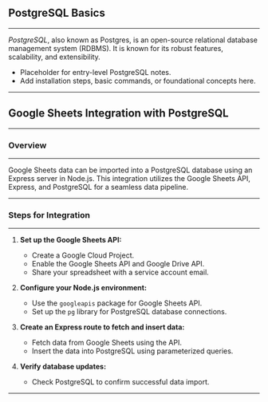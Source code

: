## PostgreSQL Basics
---

_PostgreSQL_, also known as Postgres, is an open-source relational database management system (RDBMS). It is known for its robust features, scalability, and extensibility.

- Placeholder for entry-level PostgreSQL notes.
- Add installation steps, basic commands, or foundational concepts here.

---

## Google Sheets Integration with PostgreSQL
---

### Overview
---

Google Sheets data can be imported into a PostgreSQL database using an Express server in Node.js. This integration utilizes the Google Sheets API, Express, and PostgreSQL for a seamless data pipeline.

---

### Steps for Integration
---

1. **Set up the Google Sheets API:**
   - Create a Google Cloud Project.
   - Enable the Google Sheets API and Google Drive API.
   - Share your spreadsheet with a service account email.

2. **Configure your Node.js environment:**
   - Use the `googleapis` package for Google Sheets API.
   - Set up the `pg` library for PostgreSQL database connections.

3. **Create an Express route to fetch and insert data:**
   - Fetch data from Google Sheets using the API.
   - Insert the data into PostgreSQL using parameterized queries.

4. **Verify database updates:**
   - Check PostgreSQL to confirm successful data import.

---
